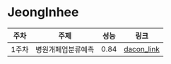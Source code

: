# JeongInhee
|주차|주제|성능|링크|
|------|---|---|---|
|1주차|병원개폐업분류예측|0.84|[dacon_link](https://dacon.io/competitions/official/9565/leaderboard/)|
